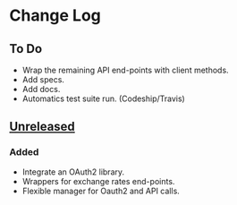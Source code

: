 
# Change Log

## To Do
- Wrap the remaining API end-points with client methods.
- Add specs.
- Add docs.
- Automatics test suite run. (Codeship/Travis)

## [Unreleased](unreleased)
### Added
- Integrate an OAuth2 library.
- Wrappers for exchange rates end-points.
- Flexible manager for Oauth2 and API calls.
